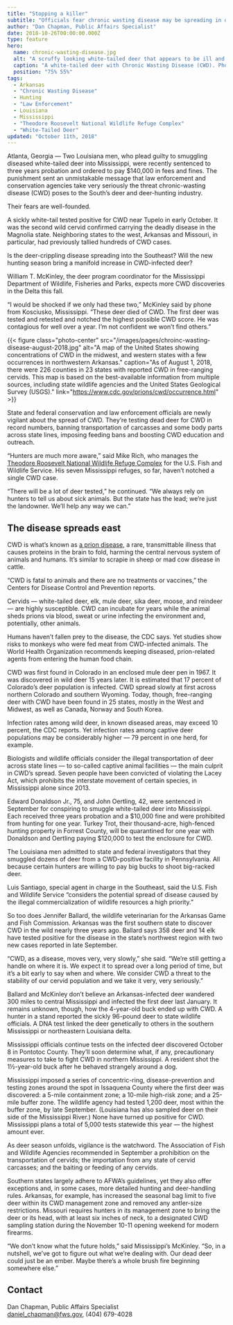 ```yaml
---
title: "Stopping a killer"
subtitle: "Officials fear chronic wasting disease may be spreading in deer across the Southeast"
author: "Dan Chapman, Public Affairs Specialist"
date: 2018-10-26T00:00:00.000Z
type: feature
hero:
  name: chronic-wasting-disease.jpg
  alt: "A scruffy looking white-tailed deer that appears to be ill and underweight."
  caption: "A white-tailed deer with Chronic Wasting Disease (CWD). Photo by Wyoming Game and Fish Dept."
  position: "75% 55%"
tags:
  - Arkansas
  - "Chronic Wasting Disease"
  - Hunting
  - "Law Enforcement"
  - Louisiana
  - Mississippi
  - "Theodore Roosevelt National Wildlife Refuge Complex"
  - "White-Tailed Deer"
updated: "October 11th, 2018"
---
```


Atlanta, Georgia &mdash; Two Louisiana men, who plead guilty to smuggling diseased white-tailed deer into Mississippi, were recently sentenced to three years probation and ordered to pay $140,000 in fees and fines. The punishment sent an unmistakable message that law enforcement and conservation agencies take very seriously the threat chronic-wasting disease (CWD) poses to the South’s deer and deer-hunting industry.

Their fears are well-founded.

A sickly white-tail tested positive for CWD near Tupelo in early October. It was the second wild cervid confirmed carrying the deadly disease in the Magnolia state. Neighboring states to the west, Arkansas and Missouri, in particular, had previously tallied hundreds of CWD cases.

Is the deer-crippling disease spreading into the Southeast? Will the new hunting season bring a manifold increase in CWD-infected deer?

William T. McKinley, the deer program coordinator for the Mississippi Department of Wildlife, Fisheries and Parks, expects more CWD discoveries in the Delta this fall.

“I would be shocked if we only had these two,” McKinley said by phone from Kosciusko, Mississippi. “These deer died of CWD. The first deer was tested and retested and notched the highest possible CWD score. He was contagious for well over a year. I’m not confident we won’t find others.”

{{< figure class="photo-center" src="/images/pages/chroinc-wasting-disease-august-2018.jpg" alt="A map of the United States showing concentrations of CWD  in the midwest, and western states with a few occurrences in northwestern Arkansas." caption="As of August 1, 2018, there were 226 counties in 23 states with reported CWD in free-ranging cervids. This map is based on the best-available information from multiple sources, including state wildlife agencies and the United States Geological Survey (USGS)." link="https://www.cdc.gov/prions/cwd/occurrence.html" >}}

State and federal conservation and law enforcement officials are newly vigilant about the spread of CWD. They’re testing dead deer for CWD in record numbers, banning transportation of carcasses and some body parts across state lines, imposing feeding bans and boosting CWD education and outreach.

“Hunters are much more aware,” said Mike Rich, who manages the [Theodore Roosevelt National Wildlife Refuge Complex](https://www.fws.gov/refuge/Theodore_Roosevelt/About_the_Complex.html) for the U.S. Fish and Wildlife Service. His seven Mississippi refuges, so far, haven’t notched a single CWD case.

“There will be a lot of deer tested,” he continued. “We always rely on hunters to tell us about sick animals. But the state has the lead; we’re just the landowner. We’ll help any way we can.”

## The disease spreads east

CWD is what’s known as [a prion disease](https://www.cdc.gov/prions/cwd/), a rare, transmittable illness that causes proteins in the brain to fold, harming the central nervous system of animals and humans. It’s similar to scrapie in sheep or mad cow disease in cattle.

“CWD is fatal to animals and there are no treatments or vaccines,” the Centers for Disease Control and Prevention reports.

Cervids &mdash; white-tailed deer, elk, mule deer, sika deer, moose, and reindeer &mdash; are highly susceptible. CWD can incubate for years while the animal sheds prions via blood, sweat or urine infecting the environment and, potentially, other animals.

Humans haven’t fallen prey to the disease, the CDC says. Yet studies show risks to monkeys who were fed meat from CWD-infected animals. The World Health Organization recommends keeping diseased, prion-related agents from entering the human food chain.

CWD was first found in Colorado in an enclosed mule deer pen in 1967. It was discovered in wild deer 15 years later. It is estimated that 17 percent of Colorado’s deer population is infected. CWD spread slowly at first across northern Colorado and southern Wyoming. Today, though, free-ranging deer with CWD have been found in 25 states, mostly in the West and Midwest, as well as Canada, Norway and South Korea.

Infection rates among wild deer, in known diseased areas, may exceed 10 percent, the CDC reports. Yet infection rates among captive deer populations may be considerably higher &mdash; 79 percent in one herd, for example.

Biologists and wildlife officials consider the illegal transportation of deer across state lines &mdash; to so-called captive animal facilities &mdash; the main culprit in CWD’s spread. Seven people have been convicted of violating the Lacey Act, which prohibits the interstate movement of certain species, in Mississippi alone since 2013.

Edward Donaldson Jr., 75, and John Oertling, 42, were sentenced in September for conspiring to smuggle white-tailed deer into Mississippi. Each received three years probation and a $10,000 fine and were prohibited from hunting for one year. Turkey Trot, their thousand-acre, high-fenced hunting property in Forrest County, will be quarantined for one year with Donaldson and Oertling paying $120,000 to test the enclosure for CWD.

The Louisiana men admitted to state and federal investigators that they smuggled dozens of deer from a CWD-positive facility in Pennsylvania. All because certain hunters are willing to pay big bucks to shoot big-racked deer.

Luis Santiago, special agent in charge in the Southeast, said the U.S. Fish and Wildlife Service “considers the potential spread of disease caused by the illegal commercialization of wildlife resources a high priority.”

So too does Jennifer Ballard, the wildlife veterinarian for the Arkansas Game and Fish Commission. Arkansas was the first southern state to discover CWD in the wild nearly three years ago. Ballard says 358 deer and 14 elk have tested positive for the disease in the state’s northwest region with two new cases reported in late September.

“CWD, as a disease, moves very, very slowly,” she said. “We’re still getting a handle on where it is. We expect it to spread over a long period of time, but it’s a bit early to say when and where. We consider CWD a threat to the stability of our cervid population and we take it very, very seriously.”

Ballard and McKinley don’t believe an Arkansas-infected deer wandered 300 miles to central Mississippi and infected the first deer last January. It remains unknown, though, how the 4-year-old buck ended up with CWD. A hunter in a stand reported the sickly 96-pound deer to state wildlife officials. A DNA test linked the deer genetically to others in the southern Mississippi or northeastern Louisiana delta.

Mississippi officials continue tests on the infected deer discovered October 8 in Pontotoc County. They’ll soon determine what, if any, precautionary measures to take to fight CWD in northern Mississippi. A resident shot the 1½-year-old buck after he behaved strangely around a dog.

Mississippi imposed a series of concentric-ring, disease-prevention and testing zones around the spot in Issaquena County where the first deer was discovered: a 5-mile containment zone; a 10-mile high-risk zone; and a 25-mile buffer zone. The wildlife agency had tested 1,200 deer, most within the buffer zone, by late September. (Louisiana has also sampled deer on their side of the Mississippi River.) None have turned up positive for CWD. Mississippi plans a total of 5,000 tests statewide this year &mdash; the highest amount ever.

As deer season unfolds, vigilance is the watchword. The Association of Fish and Wildlife Agencies recommended in September a prohibition on the transportation of cervids; the importation from any state of cervid carcasses; and the baiting or feeding of any cervids.

Southern states largely adhere to AFWA’s guidelines, yet they also offer exceptions and, in some cases, more detailed hunting and deer-handling rules. Arkansas, for example, has increased the seasonal bag limit to five deer within its CWD management zone and removed any antler-size restrictions. Missouri requires hunters in its management zone to bring the deer or its head, with at least six inches of neck, to a designated CWD sampling station during the November 10-11 opening weekend for modern firearms.

“We don’t know what the future holds,” said Mississippi’s McKinley. “So, in a nutshell, we’ve got to figure out what we’re dealing with. Our dead deer could just be an ember. Maybe there’s a whole brush fire beginning somewhere else.”

## Contact

Dan Chapman, Public Affairs Specialist  
[daniel_chapman@fws.gov](mailto:daniel_chapman@fws.gov), (404) 679-4028
